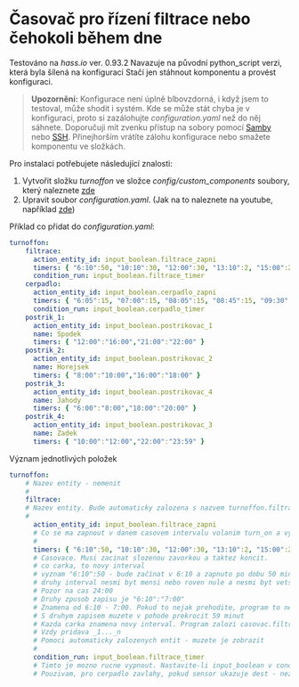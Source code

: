 # Časovač pro řízení filtrace nebo čehokoli během dne
Testováno na *hass.io* ver. 0.93.2 
Navazuje na původní python_script verzi, která byla šílená na konfiguraci
Stačí jen stáhnout komponentu a provést konfiguraci.

> **Upozornění:**
> Konfigurace není úplně blbovzdorná, i když jsem to testoval, může shodit i systém.
Kde se může stát chyba je v konfiguraci, proto si zazálohujte *configuration.yaml* než do něj sáhnete. Doporučuji mít zvenku přístup na sobory pomocí [Samby](https://www.home-assistant.io/addons/samba/) nebo [SSH](https://www.home-assistant.io/addons/ssh/). Přinejhorším vrátíte zálohu konfigurace nebo smažete komponentu ve složkách.

Pro instalaci potřebujete následující znalosti: 
1. Vytvořit složku *turnoffon* ve složce *config/custom_components* soubory, který naleznete [zde](https://github.com/JiriKursky/Hass.io_CZ_SK_custom_components/tree/master/turnoffon)
2. Upravit soubor *configuration.yaml*. (Jak na to naleznete na youtube, například [zde](https://youtu.be/7mhFcJf6WqQ))

Příklad co přidat do *configuration.yaml*:

```yaml
turnoffon:
    filtrace:
      action_entity_id: input_boolean.filtrace_zapni
      timers: { "6:10":50, "10:10":30, "12:00":30, "13:10":2, "15:00":20, "17:00":20, "18:00":50, "20:00":30, "21:20":5 }      
      condition_run: input_boolean.filtrace_timer
    cerpadlo:
      action_entity_id: input_boolean.cerpadlo_zapni
      timers: { "6:05":15, "07:00":15, "08:05":15, "08:45":15, "09:30":15, "10:15":15, "14:00":15, "16:05":15, "18:00":15, "19:00":15, "20:15":15, "21:05":15, "22:15":15, "22:55":15 }      
      condition_run: input_boolean.cerpadlo_timer
    postrik_1:
      action_entity_id: input_boolean.postrikovac_1
      name: Spodek
      timers: { "12:00":"16:00","21:00":"22:00" }      
    postrik_2:
      action_entity_id: input_boolean.postrikovac_2
      name: Horejsek
      timers: { "8:00":"10:00","16:00":"18:00" }      
    postrik_3:
      action_entity_id: input_boolean.postrikovac_4
      name: Jahody
      timers: { "6:00":"8:00","18:00":"20:00" }      
    postrik_4:
      action_entity_id: input_boolean.postrikovac_3
      name: Zadek
      timers: { "10:00":"12:00","22:00":"23:59" }
```
Význam jednotlivých položek
```yaml
turnoffon:    
    # Nazev entity - nemenit
    #
    filtrace:
    # Nazev entity. Bude automaticky zalozena s nazvem turnoffon.filtrace
    #
      action_entity_id: input_boolean.filtrace_zapni
      # Co se ma zapnout v danem casovem intervalu volanim turn_on a vypnout volanim turn_off
      #
      timers: { "6:10":50, "10:10":30, "12:00":30, "13:10":2, "15:00":20, "17:00":20, "18:00":50, "20:00":30, "21:20":5 }      
      # Casovace. Musi zacinat slozenou zavorkou a taktez koncit.
      # co carka, to novy interval
      # vyznam "6:10":50 - bude začínat v 6:10 a zapnuto po dobu 50 minut
      # druhy interval nesmi byt mensi nebo roven nule a nesmi byt vetsi nez 59
      # Pozor na cas 24:00
      # Druhy zpusob zapisu je "6:10":"7:00" 
      # Znamena od 6:10 - 7:00. Pokud to nejak prehodite, program to nehlida, nepokouset
      # S druhym zapisem muzete v pohode prekrocit 59 minut
      # Kazda carka znamena novy interval. Program zalozi casovac.filtrace_1, casovac.filtrace_2, ...
      # Vzdy pridava _1..._n
      # Pomoci automaticky zalozenych entit - muzete je zobrazit
      #
      condition_run: input_boolean.filtrace_timer
      # Timto je mozno rucne vypnout. Nastavite-li input_boolean v condition run na "off" nebude se nic provadet
      # Pouzivam, pro cerpadlo zavlahy, pokud sensor ukazuje dest - nezalevam
```
